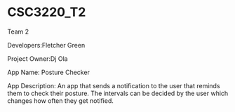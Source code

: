 # CSC3220_T2
Team 2

Developers:Fletcher Green

Project Owner:Dj Ola


App Name: Posture Checker

App Description: An app that sends a notification to the user that reminds them to check their posture. The intervals can be decided by the user which changes how often they get notified.

